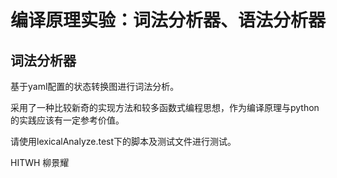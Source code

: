 # 编译原理实验：词法分析器、语法分析器
## 词法分析器
基于yaml配置的状态转换图进行词法分析。

采用了一种比较新奇的实现方法和较多函数式编程思想，作为编译原理与python的实践应该有一定参考价值。

请使用lexicalAnalyze.test下的脚本及测试文件进行测试。

HITWH 柳景耀
